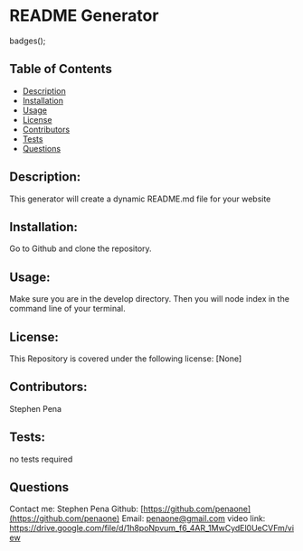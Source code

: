   




   
   # README Generator
  

badges();
## Table of Contents
* [Description](#description)
* [Installation](#installation)
* [Usage](#usage)
* [License](#license)
* [Contributors](#contributors)
* [Tests](#tests)
* [Questions](#questions)


## Description:
This generator will create a dynamic README.md file for your website


## Installation:
Go to Github and clone the repository.


## Usage:
Make sure you are in the develop directory. Then you will node index in the command line of your terminal.


## License:
This Repository is covered under the following license: [None] 

## Contributors:
Stephen Pena



## Tests:
no tests required


## Questions
Contact me: Stephen Pena
Github: [https://github.com/penaone](https://github.com/penaone)
Email: [penaone@gmail.com](penaone@gmail.com)
video link: https://drive.google.com/file/d/1h8poNpvum_f6_4AR_1MwCydEl0UeCVFm/view

